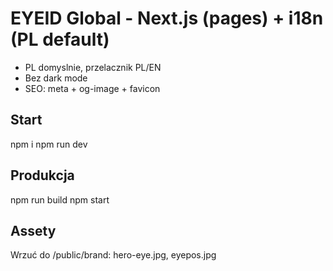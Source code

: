 # EYEID Global - Next.js (pages) + i18n (PL default)
- PL domyslnie, przelacznik PL/EN
- Bez dark mode
- SEO: meta + og-image + favicon

## Start
npm i
npm run dev

## Produkcja
npm run build
npm start

## Assety
Wrzuć do /public/brand: hero-eye.jpg, eyepos.jpg
